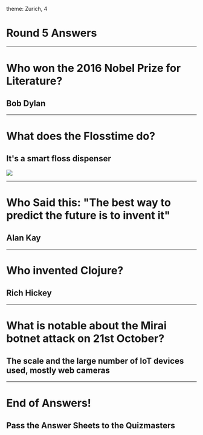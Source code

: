 theme: Zurich, 4

# Round 5 Answers

---

# Who won the 2016 Nobel Prize for Literature?

## Bob Dylan

---

# What does the Flosstime do?

## It's a smart floss dispenser
![](https://www.youtube.com/watch?v=VeJX3jU0woQ)

---

# Who Said this: "The best way to predict the future is to invent it"

## Alan Kay

---

# Who invented Clojure?

## Rich Hickey

---

# What is notable about the Mirai botnet attack on 21st October?

## The scale and the large number of IoT devices used, mostly web cameras



---

# End of Answers!

## Pass the Answer Sheets to the Quizmasters

